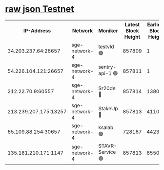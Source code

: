 
[raw json Testnet](https://rpc-check.sget.stavr.tech/sget/rpc-sget-result.json)
=


<table><tr><th>IP-Address</th><th>Network</th><th>Moniker</th><th>Latest Block Height</th><th>Earliest Block Height</th><th>Catching Up</th><th>Tx Index</th><th>Voting Power</th><th>Scan Time</th></tr><tr><td>34.203.237.64:26657</td><td>sge-network-4</td><td>testvld 🟢</td><td>857809</td><td>1</td><td>False</td><td>on</td><td>0</td><td>2023-12-29T03:06:21.588040218UTC</td></tr><tr><td>54.226.104.121:26657</td><td>sge-network-4</td><td>sentry-api-1 🟢</td><td>857811</td><td>1</td><td>False</td><td>on</td><td>0</td><td>2023-12-29T03:06:36.571441343UTC</td></tr><tr><td>212.22.70.9:60557</td><td>sge-network-4</td><td>Sr20de 🔴</td><td>857814</td><td>138001</td><td>False</td><td>on</td><td>99</td><td>2023-12-29T03:06:50.247416525UTC</td></tr><tr><td>213.239.207.175:13257</td><td>sge-network-4</td><td>StakeUp 🔴</td><td>857813</td><td>411001</td><td>False</td><td>off</td><td>100</td><td>2023-12-29T03:06:45.028993771UTC</td></tr><tr><td>65.109.88.254:30657</td><td>sge-network-4</td><td>ksalab 🟢</td><td>728167</td><td>442343</td><td>False</td><td>off</td><td>0</td><td>2023-12-29T03:06:47.798785842UTC</td></tr><tr><td>135.181.210.171:1147</td><td>sge-network-4</td><td>STAVR-Service 🟢</td><td>857813</td><td>855001</td><td>False</td><td>on</td><td>0</td><td>2023-12-29T03:06:45.392892007UTC</td></tr></table>
